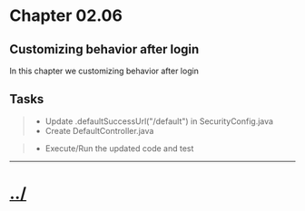# Chapter 02.06

## Customizing behavior after login
In this chapter we customizing behavior after login

## Tasks

> * Update .defaultSuccessUrl("/default") in SecurityConfig.java
> * Create DefaultController.java

> * Execute/Run the updated code and test

---

# [../](../README.md)

